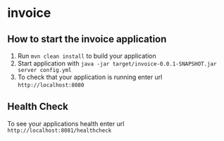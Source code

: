# invoice

How to start the invoice application
---

1. Run `mvn clean install` to build your application
1. Start application with `java -jar target/invoice-0.0.1-SNAPSHOT.jar server config.yml`
1. To check that your application is running enter url `http://localhost:8080`

Health Check
---

To see your applications health enter url `http://localhost:8081/healthcheck`
